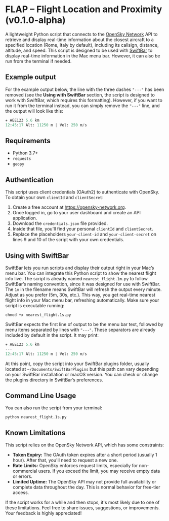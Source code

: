 # FLAP – Flight Location and Proximity (v0.1.0-alpha)
A lightweight Python script that connects to the [OpenSky Network](https://opensky-network.org/) API to retrieve and display real-time information about the closest aircraft to a specified location (Rome, Italy by default), including its callsign, distance, altitude, and speed. This script is designed to be used with [SwiftBar](https://github.com/swiftbar/SwiftBar) to display real-time information in the Mac menu bar. However, it can also be run from the terminal if needed.


## Example output
For the example output below, the line with the three dashes `"---"` has been removed (see the **Using with SwiftBar** section,  the script is designed to work with SwiftBar, which requires this formatting). However, if you want to run it from the terminal instead, you can simply remove the `"---"` line, and the output will look like this:

```python
✈️ AEE123 5.6 km
12:45:17 Alt: 11250 m | Vel: 250 m/s
```

## Requirements
- Python 3.7+
- `requests`
- `geopy`

## Authentication 
This script uses client credentials (OAuth2) to authenticate with OpenSky. To obtain your own `clientId` and `clientSecret`:
1. Create a free account at https://opensky-network.org.
2. Once logged in, go to your user dashboard and create an API application.
3. Download the `credentials.json` file provided.
4. Inside that file, you'll find your personal `clientId` and `clientSecret`.
5. Replace the placeholders `your-client-id` and `your-client-secret` on lines 9 and 10 of the script with your own credentials.

## Using with SwiftBar
SwiftBar lets you run scripts and display their output right in your Mac’s menu bar. You can integrate this Python script to show the nearest flight info live.
The script is already named `nearest_flight.1m.py` to follow SwiftBar’s naming convention, since it was designed for use with SwiftBar. The `1m` in the filename means SwiftBar will refresh the output every minute. Adjust as you prefer (5m, 30s, etc.). This way, you get real-time nearest flight info in your Mac menu bar, refreshing automatically.
Make sure your script is executable running:
```terminal
chmod +x nearest_flight.1s.py
```
SwiftBar expects the first line of output to be the menu bar text, followed by menu items separated by lines with `"---"`. These separators are already included by default in the script. It may print:
```python
✈️ AEE123 5.6 km
---
12:45:17 Alt: 11250 m | Vel: 250 m/s
```
At this point, copy the script into your SwiftBar plugins folder, usually located at `~/Documents/SwiftBarPlugins` but this path can vary depending on your SwiftBar installation or macOS version. You can check or change the plugins directory in SwiftBar’s preferences.

## Command Line Usage
You can also run the script from your terminal:
```terminal
python nearest_flight.1s.py
```

## Known Limitations
This script relies on the OpenSky Network API, which has some constraints:
- **Token Expiry:** The OAuth token expires after a short period (usually 1 hour). After that, you'll need to request a new one.
- **Rate Limits:** OpenSky enforces request limits, especially for non-commercial users. If you exceed the limit, you may receive empty data or errors.
- **Limited Uptime:** The OpenSky API may not provide full availability or complete data throughout the day. This is normal behavior for free-tier access.

If the script works for a while and then stops, it's most likely due to one of these limitations. Feel free to share issues, suggestions, or improvements. Your feedback is highly appreciated!


